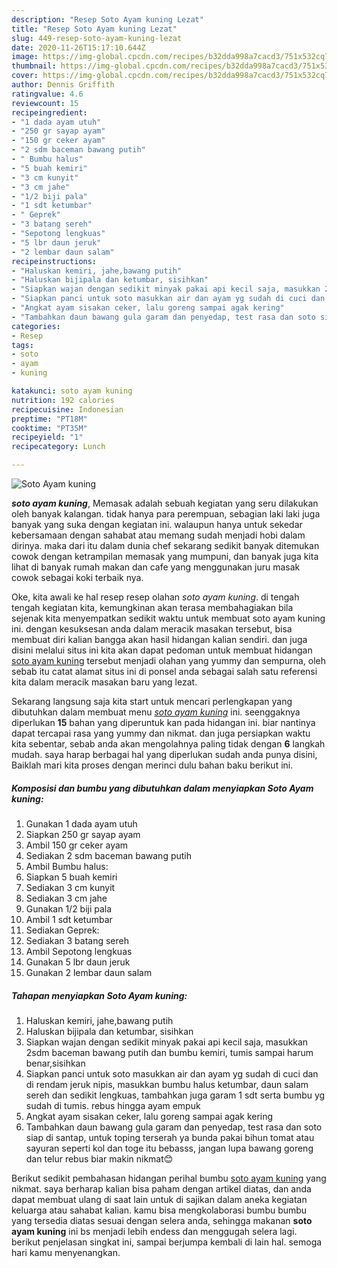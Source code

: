 ```yaml
---
description: "Resep Soto Ayam kuning Lezat"
title: "Resep Soto Ayam kuning Lezat"
slug: 449-resep-soto-ayam-kuning-lezat
date: 2020-11-26T15:17:10.644Z
image: https://img-global.cpcdn.com/recipes/b32dda998a7cacd3/751x532cq70/soto-ayam-kuning-foto-resep-utama.jpg
thumbnail: https://img-global.cpcdn.com/recipes/b32dda998a7cacd3/751x532cq70/soto-ayam-kuning-foto-resep-utama.jpg
cover: https://img-global.cpcdn.com/recipes/b32dda998a7cacd3/751x532cq70/soto-ayam-kuning-foto-resep-utama.jpg
author: Dennis Griffith
ratingvalue: 4.6
reviewcount: 15
recipeingredient:
- "1 dada ayam utuh"
- "250 gr sayap ayam"
- "150 gr ceker ayam"
- "2 sdm baceman bawang putih"
- " Bumbu halus"
- "5 buah kemiri"
- "3 cm kunyit"
- "3 cm jahe"
- "1/2 biji pala"
- "1 sdt ketumbar"
- " Geprek"
- "3 batang sereh"
- "Sepotong lengkuas"
- "5 lbr daun jeruk"
- "2 lembar daun salam"
recipeinstructions:
- "Haluskan kemiri, jahe,bawang putih"
- "Haluskan bijipala dan ketumbar, sisihkan"
- "Siapkan wajan dengan sedikit minyak pakai api kecil saja, masukkan 2sdm baceman bawang putih dan bumbu kemiri, tumis sampai harum benar,sisihkan"
- "Siapkan panci untuk soto masukkan air dan ayam yg sudah di cuci dan di rendam jeruk nipis, masukkan bumbu halus ketumbar, daun salam sereh dan sedikit lengkuas, tambahkan juga garam 1 sdt serta bumbu yg sudah di tumis. rebus hingga ayam empuk"
- "Angkat ayam sisakan ceker, lalu goreng sampai agak kering"
- "Tambahkan daun bawang gula garam dan penyedap, test rasa dan soto siap di santap, untuk toping terserah ya bunda pakai bihun tomat atau sayuran seperti kol dan toge itu bebasss, jangan lupa bawang goreng dan telur rebus biar makin nikmat😊"
categories:
- Resep
tags:
- soto
- ayam
- kuning

katakunci: soto ayam kuning 
nutrition: 192 calories
recipecuisine: Indonesian
preptime: "PT18M"
cooktime: "PT35M"
recipeyield: "1"
recipecategory: Lunch

---
```



![Soto Ayam kuning](https://img-global.cpcdn.com/recipes/b32dda998a7cacd3/751x532cq70/soto-ayam-kuning-foto-resep-utama.jpg)

<b><i>soto ayam kuning</i></b>, Memasak adalah sebuah kegiatan yang seru dilakukan oleh banyak kalangan. tidak hanya para perempuan, sebagian laki laki juga banyak yang suka dengan kegiatan ini. walaupun hanya untuk sekedar kebersamaan dengan sahabat atau memang sudah menjadi hobi dalam dirinya. maka dari itu dalam dunia chef sekarang sedikit banyak ditemukan cowok dengan ketrampilan memasak yang mumpuni, dan banyak juga kita lihat di banyak rumah makan dan cafe yang menggunakan juru masak cowok sebagai koki terbaik nya.



Oke, kita awali ke hal resep resep olahan <i>soto ayam kuning</i>. di tengah tengah kegiatan kita, kemungkinan akan terasa membahagiakan bila sejenak kita menyempatkan sedikit waktu untuk membuat soto ayam kuning ini. dengan kesuksesan anda dalam meracik masakan tersebut, bisa membuat diri kalian bangga akan hasil hidangan kalian sendiri. dan juga disini melalui situs ini kita akan dapat pedoman untuk membuat hidangan <u>soto ayam kuning</u> tersebut menjadi olahan yang yummy dan sempurna, oleh sebab itu catat alamat situs ini di ponsel anda sebagai salah satu referensi kita dalam meracik masakan baru yang lezat.


Sekarang langsung saja kita start untuk mencari perlengkapan yang dibutuhkan dalam membuat menu <u><i>soto ayam kuning</i></u> ini. seenggaknya diperlukan <b>15</b> bahan yang diperuntuk kan pada hidangan ini. biar nantinya dapat tercapai rasa yang yummy dan nikmat. dan juga persiapkan waktu kita sebentar, sebab anda akan mengolahnya paling tidak dengan <b>6</b> langkah mudah. saya harap berbagai hal yang diperlukan sudah anda punya disini, Baiklah mari kita proses dengan merinci dulu bahan baku berikut ini.

<!--inarticleads1-->

##### Komposisi dan bumbu yang dibutuhkan dalam menyiapkan Soto Ayam kuning:

1. Gunakan 1 dada ayam utuh
1. Siapkan 250 gr sayap ayam
1. Ambil 150 gr ceker ayam
1. Sediakan 2 sdm baceman bawang putih
1. Ambil  Bumbu halus:
1. Siapkan 5 buah kemiri
1. Sediakan 3 cm kunyit
1. Sediakan 3 cm jahe
1. Gunakan 1/2 biji pala
1. Ambil 1 sdt ketumbar
1. Sediakan  Geprek:
1. Sediakan 3 batang sereh
1. Ambil Sepotong lengkuas
1. Gunakan 5 lbr daun jeruk
1. Gunakan 2 lembar daun salam




<!--inarticleads2-->

##### Tahapan menyiapkan Soto Ayam kuning:

1. Haluskan kemiri, jahe,bawang putih
1. Haluskan bijipala dan ketumbar, sisihkan
1. Siapkan wajan dengan sedikit minyak pakai api kecil saja, masukkan 2sdm baceman bawang putih dan bumbu kemiri, tumis sampai harum benar,sisihkan
1. Siapkan panci untuk soto masukkan air dan ayam yg sudah di cuci dan di rendam jeruk nipis, masukkan bumbu halus ketumbar, daun salam sereh dan sedikit lengkuas, tambahkan juga garam 1 sdt serta bumbu yg sudah di tumis. rebus hingga ayam empuk
1. Angkat ayam sisakan ceker, lalu goreng sampai agak kering
1. Tambahkan daun bawang gula garam dan penyedap, test rasa dan soto siap di santap, untuk toping terserah ya bunda pakai bihun tomat atau sayuran seperti kol dan toge itu bebasss, jangan lupa bawang goreng dan telur rebus biar makin nikmat😊




Berikut sedikit pembahasan hidangan perihal bumbu <u>soto ayam kuning</u> yang nikmat. saya berharap kalian bisa paham dengan artikel diatas, dan anda dapat membuat ulang di saat lain untuk di sajikan dalam aneka kegiatan keluarga atau sahabat kalian. kamu bisa mengkolaborasi bumbu bumbu yang tersedia diatas sesuai dengan selera anda, sehingga makanan <b>soto ayam kuning</b> ini bs menjadi lebih endess dan menggugah selera lagi. berikut penjelasan singkat ini, sampai berjumpa kembali di lain hal. semoga hari kamu menyenangkan.
